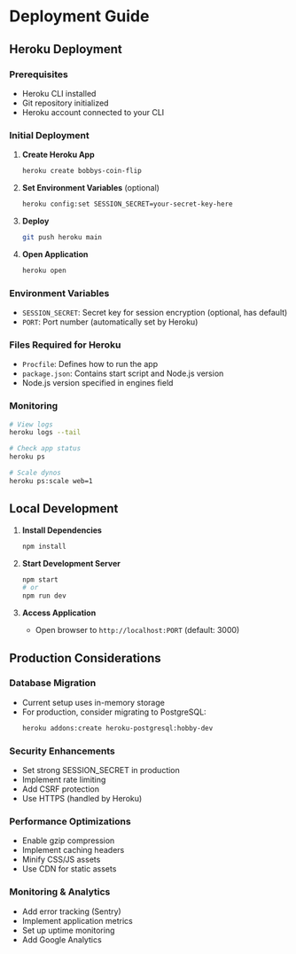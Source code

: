 # Deployment Guide

## Heroku Deployment

### Prerequisites
- Heroku CLI installed
- Git repository initialized
- Heroku account connected to your CLI

### Initial Deployment

1. **Create Heroku App**
   ```bash
   heroku create bobbys-coin-flip
   ```

2. **Set Environment Variables** (optional)
   ```bash
   heroku config:set SESSION_SECRET=your-secret-key-here
   ```

3. **Deploy**
   ```bash
   git push heroku main
   ```

4. **Open Application**
   ```bash
   heroku open
   ```

### Environment Variables

- `SESSION_SECRET`: Secret key for session encryption (optional, has default)
- `PORT`: Port number (automatically set by Heroku)

### Files Required for Heroku

- `Procfile`: Defines how to run the app
- `package.json`: Contains start script and Node.js version
- Node.js version specified in engines field

### Monitoring

```bash
# View logs
heroku logs --tail

# Check app status
heroku ps

# Scale dynos
heroku ps:scale web=1
```

## Local Development

1. **Install Dependencies**
   ```bash
   npm install
   ```

2. **Start Development Server**
   ```bash
   npm start
   # or
   npm run dev
   ```

3. **Access Application**
   - Open browser to `http://localhost:PORT` (default: 3000)

## Production Considerations

### Database Migration
- Current setup uses in-memory storage
- For production, consider migrating to PostgreSQL:
  ```bash
  heroku addons:create heroku-postgresql:hobby-dev
  ```

### Security Enhancements
- Set strong SESSION_SECRET in production
- Implement rate limiting
- Add CSRF protection
- Use HTTPS (handled by Heroku)

### Performance Optimizations
- Enable gzip compression
- Implement caching headers
- Minify CSS/JS assets
- Use CDN for static assets

### Monitoring & Analytics
- Add error tracking (Sentry)
- Implement application metrics
- Set up uptime monitoring
- Add Google Analytics